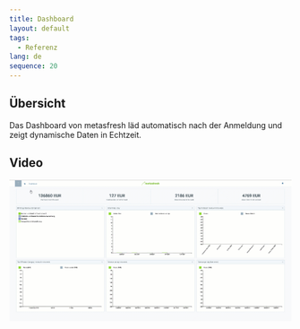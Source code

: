 ```yaml
---
title: Dashboard
layout: default
tags:
  - Referenz
lang: de
sequence: 20
---
```


## Übersicht

Das Dashboard von metasfresh läd automatisch nach der Anmeldung und zeigt dynamische Daten in Echtzeit.

## Video

![](assets/dynamicdashboard.gif)

